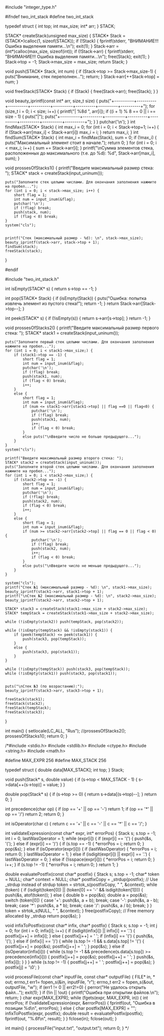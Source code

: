 #include "integer_type.h"

#ifndef two_int_stack
#define two_int_stack


typedef struct {
	int top;
	int max_size;
	int* arr;
} STACK;

STACK* createStack(unsigned max_size) {
	STACK* Stack = (STACK*)calloc(1, sizeof(STACK));
	if (!Stack) {
		fprintf(stderr, "ВНИМАНИЕ!!! Ошибка выделения памяти...\n");
		exit(1);
	}
	Stack->arr = (int*)calloc(max_size, sizeof(int));
	if (!Stack->arr) {
		fprintf(stderr, "ВНИМАНИЕ!!! Ошибка выделения памяти...\n");
		free(Stack);
		exit(1);
	}
	Stack->top = -1;
	Stack->max_size = max_size;
	return Stack;
}

void push(STACK* Stack, int num) {
	if (Stack->top >= Stack->max_size-1) {
		puts("Внимание, стек переполнен...");
		return;
	}
	Stack->arr[++Stack->top] = num;
}

void freeStack(STACK* Stack) {
	if (Stack) {
		free(Stack->arr);
		free(Stack);
	}
}

void beauty_iprintf(const int* arr, size_t size) {
	puts("+----------+----------+----------+----------+----------+----------+----------+----------+");
	for (size_t i = 0; i < size; i++) {
		printf("| %8d ", arr[i]);
		if ((i + 1) % 8 == 0 || i == size - 1) {
			puts("|");
			puts("+----------+----------+----------+----------+----------+----------+----------+----------+");
		}
	}
	putchar('\n');
}
int findMax(STACK* Stack) {
	int max_i = 0;
	for (int i = 0; i < Stack->top+1; i++) {
		if (Stack->arr[max_i] < Stack->arr[i]) max_i = i;
	}
	return max_i;
}
int findSum(STACK* Stack) {
	int max_i = findMax(Stack), sum = 0;
	if (!max_i) {
		puts("Максимальный элемент стоит в начале.");
		return 0;
	}
	for (int i = 0; i < max_i; i++) {
		sum += Stack->arr[i];
	}
	printf("\nСумма элементов стека, расположенных до максимального (т.е. до %d): %d", Stack->arr[max_i], sum);
}

void prossesOfStacks1() {
	printf("Введите максимальный размер стека: ");
	STACK* stack = createStack(input_uninum());

	puts("Заполните стек целыми числами. Для окончания заполнения нажмите на пробел...");
	for (int i = 0; i < stack->max_size; i++) {
		short flag = 1;
		int num = input_inum(&flag);
		putchar('\n');
		if (!flag) break;
		push(stack, num);
		if (flag < 0) break;
	}
	system("cls");

	
	printf("Стек (максимальный размер - %d): \n", stack->max_size);
	beauty_iprintf(stack->arr, stack->top + 1);
	findSum(stack);
	freeStack(stack);
}

#endif

#include "two_int_stack.h"

int isEmpty(STACK* s) {
	return s->top == -1;
}

int pop(STACK* Stack) {
	if (isEmpty(Stack)) {
		puts("Ошибка: попытка извлечь элемент из пустого стека!");
		return -1;
	}
	return Stack->arr[Stack->top--]; 
}

int peek(STACK* s) {
	if (!isEmpty(s)) {
		return s->arr[s->top];
	}
	return -1;
}

void prossesOfStacks2() {
	printf("Введите максимальный размер первого стека: ");
	STACK* stack1 = createStack(input_uninum());

	puts("Заполните первый стек целыми числами. Для окончания заполнения нажмите на пробел...");
	for (int i = 0; i < stack1->max_size;) {
		if (stack1->top == -1) {
			short flag = 1;
			int num = input_inum(&flag);
			putchar('\n');
			if (!flag) break;
			push(stack1, num);
			if (flag < 0) break;
			i++;
		}
		else {
			short flag = 1;
			int num = input_inum(&flag);
			if (num <= stack1->arr[stack1->top] || flag ==0 || flag<0) {
				putchar('\n');
				if (!flag) break;
				push(stack1, num);
				i++;
				if (flag < 0) break;
			}
			else puts("\nВведите число не больше предыдущего...");
		}
	}
	system("cls");

	printf("Введите максимальный размер второго стека: ");
	STACK* stack2 = createStack(input_uninum());
	puts("Заполните второй стек целыми числами. Для окончания заполнения нажмите на пробел...");
	for (int i = 0; i < stack2->max_size;) {
		if (stack2->top == -1) {
			short flag = 1;
			int num = input_inum(&flag);
			putchar('\n');
			if (!flag) break;
			push(stack2, num);
			if (flag < 0) break;
			i++;
		}
		else {
			short flag = 1;
			int num = input_inum(&flag);
			if (num >= stack2->arr[stack2->top] || flag == 0 || flag < 0) {
				putchar('\n');
				if (!flag) break;
				push(stack2, num);
				i++;
				if (flag < 0) break;
			}
			else puts("\nВведите число не меньше предыдущего...");
		}
	}

	system("cls");
	printf("Стек №1 (максимальный размер - %d): \n", stack1->max_size);
	beauty_iprintf(stack1->arr, stack1->top + 1);
	printf("\nСтек №2 (максимальный размер - %d): \n", stack2->max_size);
	beauty_iprintf(stack2->arr, stack2->top + 1);

	STACK* stack3 = createStack(stack1->max_size + stack2->max_size);
	STACK* tempStack = createStack(stack1->max_size + stack2->max_size);
	
	while (!isEmpty(stack2)) push(tempStack, pop(stack2));

	while (!isEmpty(tempStack) && !isEmpty(stack1)) {
		if (peek(tempStack) <= peek(stack1)) {
			push(stack3, pop(tempStack));
		}
		else {
			push(stack3, pop(stack1));
		}
	}

	while (!isEmpty(tempStack)) push(stack3, pop(tempStack));
	while (!isEmpty(stack1)) push(stack3, pop(stack1));
	

	puts("\nСтек №3 (по возрастанию):");
	beauty_iprintf(stack3->arr, stack3->top + 1);

	freeStack(stack1);
	freeStack(stack2);
	freeStack(tempStack);
	freeStack(stack3);
}

int main() {
	setlocale(LC_ALL, "Rus");
	//prossesOfStacks2();
	prossesOfStacks1();
	return 0;
}

/*#include <stdio.h>
#include <stdlib.h>
#include <ctype.h>
#include <string.h>
#include <math.h>

#define MAX_EXPR 256
#define MAX_STACK 256

typedef struct {
    double data[MAX_STACK];
    int top;
} Stack;

void push(Stack* s, double value) {
    if (s->top < MAX_STACK - 1) {
        s->data[++(s->top)] = value;
    }
}

double pop(Stack* s) {
    if (s->top >= 0) {
        return s->data[(s->top)--];
    }
    return 0;
}

int precedence(char op) {
    if (op == '+' || op == '-') return 1;
    if (op == '*' || op == '/') return 2;
    return 0;
}

int isOperator(char c) {
    return c == '+' || c == '-' || c == '*' || c == '/';
}

int validateExpression(const char* expr, int* errorPos) {
    Stack s;
    s.top = -1;
    int i = 0, lastWasOperator = 1;
    while (expr[i]) {
        if (expr[i] == '(') {
            push(&s, '(');
        }
        else if (expr[i] == ')') {
            if (s.top == -1) {
                *errorPos = i;
                return 0;
            }
            pop(&s);
        }
        else if (isOperator(expr[i])) {
            if (lastWasOperator) {
                *errorPos = i;
                return 0;
            }
            lastWasOperator = 1;
        }
        else if (isdigit(expr[i]) || expr[i] == '.') {
            lastWasOperator = 0;
        }
        else if (!isspace(expr[i])) {
            *errorPos = i;
            return 0;
        }
        i++;
    }
    if (s.top != -1) {
        *errorPos = i;
        return 0;
    }
    return 1;
}

double evaluatePostfix(const char* postfix) {
    Stack s;
    s.top = -1;
    char* token = NULL;
    char* context = NULL;
    char* postfixCopy = _strdup(postfix);  // Use _strdup instead of strdup
    token = strtok_s(postfixCopy, " ", &context);
    while (token) {
        if (isdigit(token[0]) || (token[0] == '-' && isdigit(token[1]))) {
            push(&s, atof(token));
        }
        else {
            double b = pop(&s);
            double a = pop(&s);
            switch (token[0]) {
            case '+': push(&s, a + b); break;
            case '-': push(&s, a - b); break;
            case '*': push(&s, a * b); break;
            case '/': push(&s, a / b); break;
            }
        }
        token = strtok_s(NULL, " ", &context);
    }
    free(postfixCopy);  // Free memory allocated by _strdup
    return pop(&s);
}

void infixToPostfix(const char* infix, char* postfix) {
    Stack s;
    s.top = -1;
    int j = 0;
    for (int i = 0; infix[i]; i++) {
        if (isdigit(infix[i]) || infix[i] == '.') {
            postfix[j++] = infix[i];
        }
        else {
            postfix[j++] = ' ';
            if (infix[i] == '(') {
                push(&s, '(');
            }
            else if (infix[i] == ')') {
                while (s.top != -1 && s.data[s.top] != '(') {
                    postfix[j++] = pop(&s);
                    postfix[j++] = ' ';
                }
                pop(&s);
            }
            else if (isOperator(infix[i])) {
                while (s.top != -1 && precedence(s.data[s.top]) >= precedence(infix[i])) {
                    postfix[j++] = pop(&s);
                    postfix[j++] = ' ';
                }
                push(&s, infix[i]);
            }
        }
    }
    while (s.top != -1) {
        postfix[j++] = ' ';
        postfix[j++] = pop(&s);
    }
    postfix[j] = '\0';
}

void processFile(const char* inputFile, const char* outputFile) {
    FILE* in, * out;
    errno_t err1= fopen_s(&in, inputFile, "r");
    errno_t err2 = fopen_s(&out, outputFile, "w");
    if (err1 != 0 || err2!=0) {
        perror("Не удалось открыть файл...");
        exit(1);
    }
    if (!in || !out) {
        printf("Ошибка при открытии файлов.\n");
        return;
    }
    char expr[MAX_EXPR];
    while (fgets(expr, MAX_EXPR, in)) {
        int errorPos;
        if (!validateExpression(expr, &errorPos)) {
            fprintf(out, "Ошибка в позиции %d\n", errorPos);
        }
        else {
            char postfix[MAX_EXPR] = "";
            infixToPostfix(expr, postfix);
            double result = evaluatePostfix(postfix);
            fprintf(out, "%.6f\n", result);
        }
    }
    fclose(in);
    fclose(out);
}

int main() {
    processFile("input.txt", "output.txt");
    return 0;
}
*/
